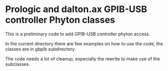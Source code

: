 Prologic and dalton.ax GPIB-USB controller Phyton classes
=========================================================

This is a preliminary code to add GPIB-USB controller phyton access.


In the current directory there are few examples on how to use the code, the classes are in gbpib subdirectory.

The code needs a lot of cleanup, especially the rewrite to make use of the subclasses.


